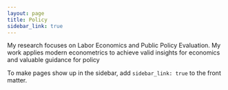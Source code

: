 ```yaml
---
layout: page
title: Policy
sidebar_link: true
---
```


<p class="message">
  My research focuses on Labor Economics and Public Policy Evaluation. My work applies modern econometrics to achieve valid insights for economics and valuable guidance for policy
</p>

To make pages show up in the sidebar, add `sidebar_link: true` to the front
matter.
